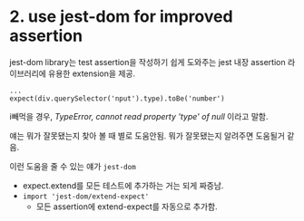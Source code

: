 # 2. use jest-dom for improved assertion

jest-dom library는 test assertion을 작성하기 쉽게 도와주는 jest 내장 assertion 라이브러리에 유용한 extension을 제공.

```
...
expect(div.querySelector('nput').type).toBe('number')
```

i빼먹을 경우, _TypeError, cannot read property 'type' of null_ 이라고 말함.

얘는 뭐가 잘못됐는지 찾아 볼 때  별로 도움안됨. 뭐가 잘못됐는지 알려주면 도움될거 같음.

이런 도움을 줄 수 있는 얘가 `jest-dom`

- expect.extend를 모든 테스트에 추가하는 거는 되게 짜증남.
- `import 'jest-dom/extend-expect'`
  - 모든 assertion에 extend-expect를 자동으로 추가함.
